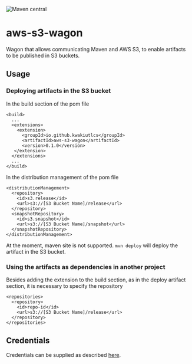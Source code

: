 ![Maven central](https://maven-badges.herokuapp.com/maven-central/io.github.kwakiutlcs/aws-s3-wagon/badge.png?style=flat)


# aws-s3-wagon
Wagon that allows communicating Maven and AWS S3, to enable artifacts to be published in S3 buckets.

## Usage
### Deploying artifacts in the S3 bucket
In the build section of the pom file

```
<build>
  ...
  <extensions>
    <extension>
      <groupId>io.github.kwakiutlcs</groupId>
      <artifactId>aws-s3-wagon</artifactId>
      <version>0.1.0</version>
   </extension>
  </extensions>
  ...
</build>
```

In the distribution management of the pom file
```
<distributionManagement>
  <repository>
    <id>s3.release</id>
    <url>s3://[S3 Bucket Name]/release</url>
  </repository>
  <snapshotRepository>
    <id>s3.snapshot</id>
    <url>s3://[S3 Bucket Name]/snapshot</url>
  </snapshotRepository>
</distributionManagement>
````
At the moment, maven site is not supported.
`mvn deploy` will deploy the artifact in the S3 bucket. 
### Using the artifacts as dependencies in another project
Besides adding the extension to the build section, as in the deploy artifact section, it is necessary to specify the repository
```
<repositories>
  <repository>
    <id>repo-id</id>
    <url>s3://[S3 Bucket Name]/release</url>
  </repository>
</repositories>
```

## Credentials
Credentials can be supplied as described [here](https://docs.aws.amazon.com/sdk-for-java/latest/developer-guide/credentials.html#credentials-chain).


